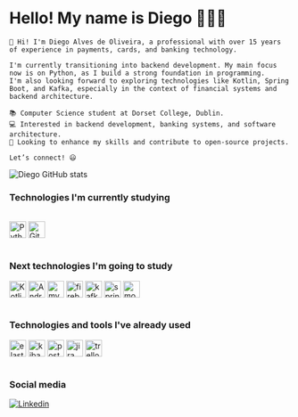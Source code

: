 # Hello! My name is Diego 🙋🏻‍♂️

```
👋 Hi! I'm Diego Alves de Oliveira, a professional with over 15 years of experience in payments, cards, and banking technology.

I'm currently transitioning into backend development. My main focus now is on Python, as I build a strong foundation in programming.
I'm also looking forward to exploring technologies like Kotlin, Spring Boot, and Kafka, especially in the context of financial systems and backend architecture.

📚 Computer Science student at Dorset College, Dublin.
💻 Interested in backend development, banking systems, and software architecture.
🚀 Looking to enhance my skills and contribute to open-source projects.

Let’s connect! 😃
```

![Diego GitHub stats](https://github-readme-stats.vercel.app/api?username=DiegoAlvesOL&show_icons=true&theme=tokyonight)

### Technologies I'm currently studying
<div style="display: inline_block"><br/>
<img align="center" alt="Python" height="30" src="https://img.shields.io/badge/python-3670A0?style=for-the-badge&logo=python&logoColor=ffdd54">
<img align="center" alt="Git" height="30" src="https://img.shields.io/badge/git-%23F05033.svg?style=for-the-badge&logo=git&logoColor=white"> 
</div><br/>


### Next technologies I'm going to study
<div style="dicplay: inline_block">
    <img align="center" alt="Kotlin" height="30" src="https://img.shields.io/badge/Kotlin-0095D5?&style=for-the-badge&logo=kotlin&logoColor=white">
    <img align="center" alt="Android" height="30" src="https://img.shields.io/badge/Android-3DDC84?style=for-the-badge&logo=android&logoColor=white">
    <img align = "center" alt="mysql" height="30" src= "https://img.shields.io/badge/mysql-4479A1.svg?style=for-the-badge&logo=mysql&logoColor=white">
    <img align="center" alt="firebase" height="30" src="https://img.shields.io/badge/firebase-a08021?style=for-the-badge&logo=firebase&logoColor=ffcd34">
    <img align="center" alt="kafka" height="30" src="https://img.shields.io/badge/Apache%20Kafka-231F20?logo=apachekafka&logoColor=fff&style=for-the-badge">
    <img align = "center" alt="springboot" height="30" src= "https://img.shields.io/badge/spring-%236DB33F.svg?style=for-the-badge&logo=spring&logoColor=white">
    <img align="center" alt="mongoDb" height="30" src="https://img.shields.io/badge/MongoDB-47A248?logo=mongodb&logoColor=fff&style=for-the-badge">
</div><br/>


### Technologies and tools I've already used
<div>
    <div style="display:inline_block">
    <img align="center" alt="elasticsearch" height="30" src="https://img.shields.io/badge/-ElasticSearch-005571?style=for-the-badge&logo=elasticsearch">
    <img align="center" alt="kibana" height="30" src="https://img.shields.io/badge/Kibana-005571?style=for-the-badge&logo=Kibana&logoColor=white">
    <img align="center" alt="postman" height="30" src="https://img.shields.io/badge/Postman-FF6C37?style=for-the-badge&logo=postman&logoColor=white">
    <img align="center" alt="jira" height="30" src="https://img.shields.io/badge/jira-%230A0FFF.svg?style=for-the-badge&logo=jira&logoColor=white">
    <img align="center" alt="trello" height="30" src="https://img.shields.io/badge/Trello-0052CC?style=for-the-badge&logo=trello&logoColor=white">
</div><br/>

### Social media
[![Linkedin](https://img.shields.io/badge/LinkedIn-0077B5?style=for-the-badge&logo=linkedin&logoColor=white)](https://www.linkedin.com/in/diego-alves-de-oliveira-1396a921a/)

